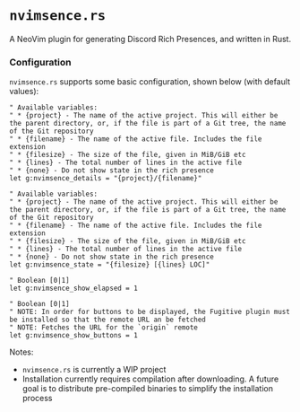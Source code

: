 # `nvimsence.rs`

A NeoVim plugin for generating Discord Rich Presences, and written in Rust.

### Configuration
`nvimsence.rs` supports some basic configuration, shown below (with default values):
```vim
" Available variables:
" * {project} - The name of the active project. This will either be the parent directory, or, if the file is part of a Git tree, the name of the Git repository
" * {filename} - The name of the active file. Includes the file extension
" * {filesize} - The size of the file, given in MiB/GiB etc
" * {lines} - The total number of lines in the active file
" * {none} - Do not show state in the rich presence
let g:nvimsence_details = "{project}/{filename}"

" Available variables:
" * {project} - The name of the active project. This will either be the parent directory, or, if the file is part of a Git tree, the name of the Git repository
" * {filename} - The name of the active file. Includes the file extension
" * {filesize} - The size of the file, given in MiB/GiB etc
" * {lines} - The total number of lines in the active file
" * {none} - Do not show state in the rich presence
let g:nvimsence_state = "{filesize} [{lines} LOC]"

" Boolean [0|1]
let g:nvimsence_show_elapsed = 1

" Boolean [0|1]
" NOTE: In order for buttons to be displayed, the Fugitive plugin must be installed so that the remote URL an be fetched
" NOTE: Fetches the URL for the `origin` remote
let g:nvimsence_show_buttons = 1
```

Notes:
* `nvimsence.rs` is currently a WIP project
* Installation currently requires compilation after downloading. A future goal is to distribute pre-compiled binaries to simplify the installation process
